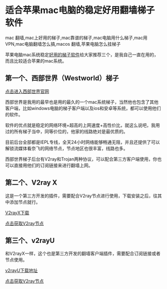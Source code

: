 # 适合苹果mac电脑的稳定好用翻墙梯子软件
mac 翻墙,mac上好用的梯子,mac靠谱的梯子,mac电脑用什么梯子,mac用VPN,mac电脑翻墙怎么搞,macos 翻墙,苹果电脑怎么挂梯子

苹果电脑mac系统稳定[好用的梯子软件](https://www.taoxinbi.com/article/43932.html)给大家推荐三个，是我自己一直在用的，而且比较适合苹果的mac系统。

## 第一个、西部世界（Westworld）梯子

[点击进入西部世界官网](https://xbsj3462.fun/i/art033)

西部世界是我用的最早也是用的最久的一个mac系统梯子，当然他也包含了其他客户端，比如windows电脑的梯子客户端以及ios和安卓等系统，都可以使用他们的软件。

软件的优点就是稳定的网络环境+超高的上网速度+高性价比，就这么说吧，我用过的所有梯子当中，同等价位的，他家的线路绝对是最优质的。

目前后台全部都是IEPL专线，全天24小时网络能够畅通无阻，并且还提供了可以解锁流媒体看奈飞的网络节点，节点地区也很丰富，线路也多。

西部世界梯子后台有V2ray和Trojan两种协议，可以配合第三方客户端使用，你也可以直接用他们的订阅链接来进行翻墙上网。

## 第二个、V2ray X

这是一个第三方开发的插件，需要配合V2ray节点进行使用，下载安装之后，往其中添加节点就行。

[V2rayX下载](https://github.com/insisttech/v2rayX-copy/releases)

[点击获取V2ray节点](https://xbsj3462.fun/i/art033)

## 第三个、v2rayU

和V2rayX一样，这个也是第三方开发的翻墙客户端插件，需要配合订阅链接或者节点使用。

[v2rayU下载地址](https://github.com/yanue/V2rayU/releases)

[点击获取V2ray节点]((https://xbsj3462.fun/i/art033))
